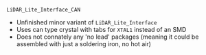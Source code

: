 `LiDAR_Lite_Interface_CAN`
- Unfinished minor variant of `LiDAR_Lite_Interface`
- Uses can type crystal with tabs for `XTAL1` instead of an SMD 
- Does not connately any 'no lead' packages (meaning it could be assembled with just a soldering iron, no hot air)

